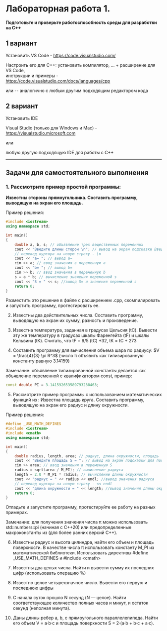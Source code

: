 # Лабораторная работа 1.

**Подготовьте и проверьте работоспособность среды для разработки на C++**

## 1 вариант

Установить VS Code - https://code.visualstudio.com/

Настроить его для C++: установить компилятор, ... + расширение для VS Code,  
инструкции и примеры - https://code.visualstudio.com/docs/languages/cpp

или -- аналогично с любым другим подходящим редактором кода

## 2 вариант

Установить IDE

Visual Studio (только для Windows и Mac) - https://visualstudio.microsoft.com

или

любую другую подходящую IDE для работы с C++

---

## Задачи для самостоятельного выполнения

### 1. Рассмотрите пример простой программы:

**Известны стороны прямоугольника. Составить программу, выводящую на экран его площадь.**

Пример решения:

```cpp
#include <iostream>
using namespace std;

int main()
{
    double a, b, s; // объявление трех вещественных переменных
    cout << "Введите длины сторон \n"; // вывод на экран подсказки Введите длины сторон и
    // перевод курсора на новую строку - \n
    cout << "a= "; // вывод a=
    cin >> a; // ввод значения в переменную a
    cout << "b= "; // вывод b=
    cin >> b; // ввод значения в переменную b
    s = a * b; // вычисление значения переменной s
    cout << "S = " << s; //вывод S= и значения переменной s
    return 0;
}
```
Разместить это решение в файле с расширением .cpp, скомпилировать и запустить программу, протестировать ее.

2. Известны два действительных числа. Составить программу, выводящую на экран их сумму, разность и произведение.
3. Известна температура, заданная в градусах Цельсия (tC). Вывести эту же температуру в градусах шкалы Фаренгейта (tF) и шкалы Кельвина (tK).
Считать, что tF = 9/5 (tС) +32, tК = tС + 273

4. Составить программу для вычисления объема шара по радиусу:
$V = \frac{4}{3} \pi R^3$
(число π объявить как типизированную константу равную 3.14159)

Замечание: объявление типизированной константы делается как объявление переменной с квалификатором const, пример:

```cpp
const double PI = 3.141592653589793238463;
```
5. Рассмотрите пример программы с использованием математических функций из <cmath>:
Известна площадь круга. Составить программу, выводящую на экран его радиус и длину окружности.

Пример решения:

```cpp
#define _USE_MATH_DEFINES
#include <iostream>
#include <cmath>
using namespace std;

int main()
{
    double radius, length, area; // радиус, длина окружности, площадь
    cout << "Введите площадь S = "; // вывод на экран подсказки для пользователя
    cin >> area; // ввод значения в переменную S
    radius = sqrt(area / M_PI); // вычисление радиуса
    length = 2.0 * M_PI * radius; // вычисление длины окружности
    cout << "радиус = " << radius << endl; //вывод значения радиуса
    // перевод курсора на новую строку - << endl
    cout << "длина окружности = " << length; //вывод значения длины окружности
    return 0;
}
```
Отладьте и запустите программу, протестируйте ее работу на разных примерах.

Замечание: для получения значения числа π можно использовать std::numbers::pi (начиная с C++20) или предопределенные макроконстанты из <cmath> (для более ранних версий C++).

6. Известны радиус и высота цилиндра, найти его объем и площадь поверхности.
В качестве числа π использовать константу M_PI из математической библиотеки.
Использовать директивы #define _USE_MATH_DEFINES и #include \<cmath\>

7. Известны два целых числа. Найти и вывести сумму их последних цифр (использовать операцию %)
8. Известно целое четырехзначное число. Вывести его первую и последнюю цифры
9. С начала суток прошло N секунд (N — целое). Найти соответствующее количество полных часов и минут, и остаток секунд (неполная минута).
10. Даны длины ребер a, b, c прямоугольного параллелепипеда.
Найти его объем V = a·b·c и площадь поверхности S = 2·(a·b + b·c + a·c).
